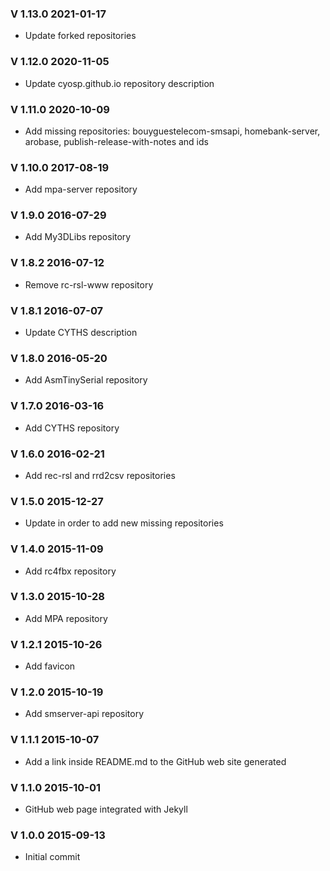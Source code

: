 ### V 1.13.0 2021-01-17
 - Update forked repositories

### V 1.12.0 2020-11-05
 - Update cyosp.github.io repository description

### V 1.11.0 2020-10-09
 - Add missing repositories: bouyguestelecom-smsapi, homebank-server, arobase, publish-release-with-notes and ids

 ### V 1.10.0 2017-08-19
 - Add mpa-server repository
 
### V 1.9.0 2016-07-29
 - Add My3DLibs repository

### V 1.8.2 2016-07-12
 - Remove rc-rsl-www repository

### V 1.8.1 2016-07-07
 - Update CYTHS description

### V 1.8.0 2016-05-20
 - Add AsmTinySerial repository

### V 1.7.0 2016-03-16
 - Add CYTHS repository

### V 1.6.0 2016-02-21
 - Add rec-rsl and rrd2csv repositories

### V 1.5.0 2015-12-27
 - Update in order to add new missing repositories

### V 1.4.0 2015-11-09
 - Add rc4fbx repository

### V 1.3.0 2015-10-28
 - Add MPA repository

### V 1.2.1 2015-10-26
 - Add favicon

### V 1.2.0 2015-10-19
 - Add smserver-api repository

### V 1.1.1 2015-10-07
 - Add a link inside README.md to the GitHub web site generated

### V 1.1.0 2015-10-01
 - GitHub web page integrated with Jekyll

### V 1.0.0 2015-09-13
 - Initial commit
